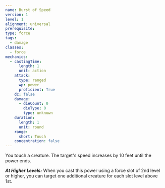 ```yaml
---
name: Burst of Speed
version: 1
level: 1
alignment: universal
prerequisite: 
type: force
tags:
  - damage
classes:
  - force
mechanics:
  - castingTime:
      length: 1
      unit: action
    attack:
      type: ranged
      wp: power
      proficient: True
    dc: false
    damage:
      - dieCount: 0
        dieType: 0
        type: unknown
    duration:
      length: 1
      unit: round
    range:
      short: Touch
    concentration: false
---
```

You touch a creature. The target's speed increases by 10 feet until the power ends.

***__At Higher Levels__:*** When you cast this power using a force slot of 2nd level or higher, you can target one additional creature for each slot level above 1st.
    